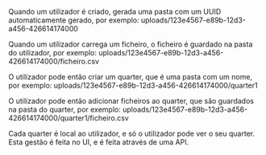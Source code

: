 Quando um utilizador é criado, gerada uma pasta com um UUID automaticamente gerado, por exemplo: 
  uploads/123e4567-e89b-12d3-a456-426614174000

Quando um utilizador carrega um ficheiro, o ficheiro é guardado na pasta do utilizador, por exemplo:
  uploads/123e4567-e89b-12d3-a456-426614174000/ficheiro.csv

O utilizador pode então criar um quarter, que é uma pasta com um nome, por exemplo:
  uploads/123e4567-e89b-12d3-a456-426614174000/quarter1

O utilizador pode então adicionar ficheiros ao quarter, que são guardados na pasta do quarter, por exemplo:
  uploads/123e4567-e89b-12d3-a456-426614174000/quarter1/ficheiro.csv


Cada quarter é local ao utilizador, e só o utilizador pode ver o seu quarter.
Esta gestão é feita no UI, e é feita através de uma API.
